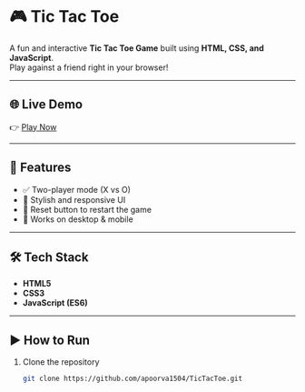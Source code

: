 # 🎮 Tic Tac Toe  

A fun and interactive **Tic Tac Toe Game** built using **HTML, CSS, and JavaScript**.  
Play against a friend right in your browser!  

---
## 🌐 Live Demo
👉 [Play Now](https://apoorva1504.github.io/TicTacToe/)

---

## 🚀 Features
- ✅ Two-player mode (X vs O)  
- 🎨 Stylish and responsive UI  
- 🔄 Reset button to restart the game  
- 📱 Works on desktop & mobile  

---

## 🛠️ Tech Stack
- **HTML5**  
- **CSS3**  
- **JavaScript (ES6)**  

---

## ▶️ How to Run
1. Clone the repository  
   ```bash
   git clone https://github.com/apoorva1504/TicTacToe.git

